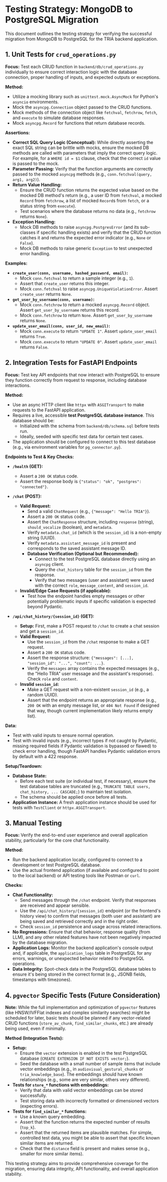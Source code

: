 # Testing Strategy: MongoDB to PostgreSQL Migration

This document outlines the testing strategy for verifying the successful migration from MongoDB to PostgreSQL for the TRIA backend application.

## 1. Unit Tests for `crud_operations.py`

**Focus:** Test each CRUD function in `backend/db/crud_operations.py` individually to ensure correct interaction logic with the database connection, proper handling of inputs, and expected outputs or exceptions.

**Method:**
*   Utilize a mocking library such as `unittest.mock.AsyncMock` for Python's `asyncio` environments.
*   Mock the `asyncpg.Connection` object passed to the CRUD functions.
*   Mock methods of the connection object like `fetchval`, `fetchrow`, `fetch`, and `execute` to simulate database responses.
*   Mock `asyncpg.Record` for functions that return database records.

**Assertions:**
*   **Correct SQL Query Logic (Conceptual):** While directly asserting the exact SQL string can be brittle with mocks, ensure the mocked DB methods are called with parameters that imply the correct query logic. For example, for a `WHERE id = $1` clause, check that the correct `id` value is passed to the mock.
*   **Parameter Passing:** Verify that the function arguments are correctly passed to the mocked `asyncpg` methods (e.g., `conn.fetchval(query, arg1, arg2)`).
*   **Return Value Handling:**
    *   Ensure the CRUD function returns the expected value based on the mocked DB method's return (e.g., a user ID from `fetchval`, a mocked `Record` from `fetchrow`, a list of mocked `Record`s from `fetch`, or a status string from `execute`).
    *   Test scenarios where the database returns no data (e.g., `fetchrow` returns `None`).
*   **Exception Handling:**
    *   Mock DB methods to raise `asyncpg.PostgresError` (and its sub-classes if specific handling exists) and verify that the CRUD function catches it and returns the expected error indicator (e.g., `None` or `False`).
    *   Mock DB methods to raise generic `Exception` to test unexpected error handling.

**Examples:**

*   **`create_user(conn, username, hashed_password, email)`:**
    *   Mock `conn.fetchval` to return a sample integer (e.g., `1`).
    *   Assert that `create_user` returns this integer.
    *   Mock `conn.fetchval` to raise `asyncpg.UniqueViolationError`. Assert `create_user` returns `None`.
*   **`get_user_by_username(conn, username)`:**
    *   Mock `conn.fetchrow` to return a mocked `asyncpg.Record` object. Assert `get_user_by_username` returns this record.
    *   Mock `conn.fetchrow` to return `None`. Assert `get_user_by_username` returns `None`.
*   **`update_user_email(conn, user_id, new_email)`:**
    *   Mock `conn.execute` to return `"UPDATE 1"`. Assert `update_user_email` returns `True`.
    *   Mock `conn.execute` to return `"UPDATE 0"`. Assert `update_user_email` returns `False`.

## 2. Integration Tests for FastAPI Endpoints

**Focus:** Test key API endpoints that now interact with PostgreSQL to ensure they function correctly from request to response, including database interactions.

**Method:**
*   Use an async HTTP client like `httpx` with `ASGITransport` to make requests to the FastAPI application.
*   Requires a live, accessible **test PostgreSQL database instance**. This database should be:
    *   Initialized with the schema from `backend/db/schema.sql` before tests run.
    *   Ideally, seeded with specific test data for certain test cases.
*   The application should be configured to connect to this test database (e.g., via environment variables for `pg_connector.py`).

**Endpoints to Test & Key Checks:**

*   **`/health` (GET):**
    *   Assert a `200 OK` status code.
    *   Assert the response body is `{"status": "ok", "postgres": "connected"}`.

*   **`/chat` (POST):**
    *   **Valid Request:**
        *   Send a valid `ChatRequest` (e.g., `{"message": "Hello TRIA"}`).
        *   Assert a `200 OK` status code.
        *   Assert the `ChatResponse` structure, including `response` (string), `should_vocalize` (boolean), and `metadata`.
        *   Verify `metadata.chat_id` (which is the `session_id`) is a non-empty string (UUID).
        *   Verify `metadata.assistant_message_id` is present and corresponds to the saved assistant message ID.
        *   **Database Verification (Optional but Recommended):**
            *   Connect to the test PostgreSQL database directly using an `asyncpg` client.
            *   Query the `chat_history` table for the `session_id` from the response.
            *   Verify that two messages (user and assistant) were saved with the correct `role`, `message_content`, and `session_id`.
    *   **Invalid/Edge Case Requests (if applicable):**
        *   Test how the endpoint handles empty messages or other potentially problematic inputs if specific validation is expected beyond Pydantic.

*   **`/api/chat_history/{session_id}` (GET):**
    *   **Setup:** First, make a POST request to `/chat` to create a chat session and get a `session_id`.
    *   **Valid Request:**
        *   Use the `session_id` from the `/chat` response to make a GET request.
        *   Assert a `200 OK` status code.
        *   Assert the response structure: `{"messages": [...], "session_id": "...", "count": ...}`.
        *   Verify the `messages` array contains the expected messages (e.g., the "Hello TRIA" user message and the assistant's response). Check `role` and `content`.
    *   **Invalid `session_id`:**
        *   Make a GET request with a non-existent `session_id` (e.g., a random UUID).
        *   Assert that the endpoint returns an appropriate response (e.g., `200 OK` with an empty message list, or `404 Not Found` if designed that way, though current implementation likely returns empty list).

**Data:**
*   Test with valid inputs to ensure normal operation.
*   Test with invalid inputs (e.g., incorrect types if not caught by Pydantic, missing required fields if Pydantic validation is bypassed or flawed) to check error handling, though FastAPI handles Pydantic validation errors by default with a 422 response.

**Setup/Teardown:**
*   **Database State:**
    *   Before each test suite (or individual test, if necessary), ensure the test database tables are truncated (e.g., `TRUNCATE TABLE users, chat_history, ... CASCADE;`) to maintain test isolation.
    *   The schema should be applied once before all tests.
*   **Application Instance:** A fresh application instance should be used for tests with `TestClient` or `httpx.ASGITransport`.

## 3. Manual Testing

**Focus:** Verify the end-to-end user experience and overall application stability, particularly for the core chat functionality.

**Method:**
*   Run the backend application locally, configured to connect to a development or test PostgreSQL database.
*   Use the actual frontend application (if available and configured to point to the local backend) or API testing tools like Postman or `curl`.

**Checks:**
*   **Chat Functionality:**
    *   Send messages through the `/chat` endpoint. Verify that responses are received and appear sensible.
    *   Use the `/api/chat_history/{session_id}` endpoint (or the frontend's history view) to confirm that messages (both user and assistant) are being saved and retrieved correctly and in the right order.
    *   Check `session_id` persistence and usage across related interactions.
*   **No Regressions:** Ensure that chat behavior, response quality (from LLM), and any other related features have not been negatively impacted by the database migration.
*   **Application Logs:** Monitor the backend application's console output and, if applicable, the `application_logs` table in PostgreSQL for any errors, warnings, or unexpected behavior related to PostgreSQL operations.
*   **Data Integrity:** Spot-check data in the PostgreSQL database tables to ensure it's being stored in the correct format (e.g., JSONB fields, timestamps with timezones).

## 4. `pgvector` Specific Tests (Future Consideration)

**Note:** While the full implementation and optimization of `pgvector` features (like HNSW/IVFFlat indexes and complex similarity searches) might be scheduled for later, basic tests should be planned if any vector-related CRUD functions (`store_av_chunk`, `find_similar_chunks`, etc.) are already being used, even if minimally.

**Method (Integration Tests):**
*   **Setup:**
    *   Ensure the `vector` extension is enabled in the test PostgreSQL database (`CREATE EXTENSION IF NOT EXISTS vector;`).
    *   Seed the database with a small number of sample items that include vector embeddings (e.g., in `audiovisual_gestural_chunks` or `tria_knowledge_base`). The embeddings should have known relationships (e.g., some are very similar, others very different).
*   **Tests for `store_*` functions with embeddings:**
    *   Verify that data with valid vector embeddings can be stored successfully.
    *   Test storing data with incorrectly formatted or dimensioned vectors (expecting errors).
*   **Tests for `find_similar_*` functions:**
    *   Use a known query embedding.
    *   Assert that the function returns the expected number of results (`top_k`).
    *   Assert that the returned items are plausible matches. For simple, controlled test data, you might be able to assert that specific known similar items are returned.
    *   Check that the `distance` field is present and makes sense (e.g., smaller for more similar items).

This testing strategy aims to provide comprehensive coverage for the migration, ensuring data integrity, API functionality, and overall application stability.
